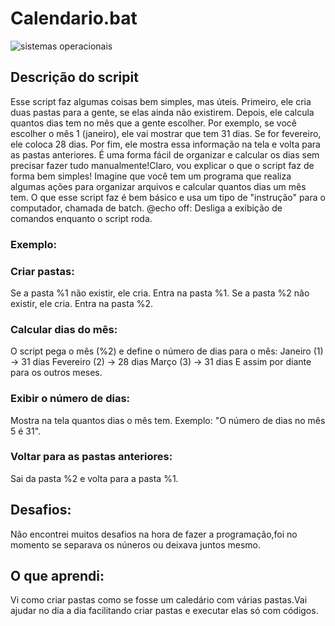 # Calendario.bat
![sistemas operacionais](https://media0.giphy.com/media/v1.Y2lkPTc5MGI3NjExZG1ucGIyYjN1bnM1MGV4NG1pdnM2YnBwZW16YndmYmNpbHR0M2dodiZlcD12MV9pbnRlcm5hbF9naWZfYnlfaWQmY3Q9cw/C5zzP0umvvCg6KccPr/giphy.gif)

## Descrição do scripit
Esse script faz algumas coisas bem simples, mas úteis. Primeiro, ele cria duas pastas para a gente, se elas ainda não existirem. Depois, ele calcula quantos dias tem no mês que a gente escolher. Por exemplo, se você escolher o mês 1 (janeiro), ele vai mostrar que tem 31 dias. Se for fevereiro, ele coloca 28 dias. Por fim, ele mostra essa informação na tela e volta para as pastas anteriores. É uma forma fácil de organizar e calcular os dias sem precisar fazer tudo manualmente!Claro, vou explicar o que o script faz de forma bem simples!
Imagine que você tem um programa que realiza algumas ações para organizar arquivos e calcular quantos dias um mês tem. O que esse script faz é bem básico e usa um tipo de "instrução" para o computador, chamada de batch.
@echo off: Desliga a exibição de comandos enquanto o script roda.

### Exemplo:

### Criar pastas:
Se a pasta %1 não existir, ele cria.
Entra na pasta %1.
Se a pasta %2 não existir, ele cria.
Entra na pasta %2.

### Calcular dias do mês:
O script pega o mês (%2) e define o número de dias para o mês:
Janeiro (1) → 31 dias
Fevereiro (2) → 28 dias
Março (3) → 31 dias
E assim por diante para os outros meses.

### Exibir o número de dias:
Mostra na tela quantos dias o mês tem. Exemplo: "O número de dias no mês 5 é 31".

### Voltar para as pastas anteriores:
Sai da pasta %2 e volta para a pasta %1.

## Desafios:
Não encontrei muitos desafios na hora de fazer a programação,foi no momento se separava os núneros ou deixava juntos mesmo.

## O que aprendi: 
Vi como criar pastas como se fosse um caledário com várias pastas.Vai ajudar no dia a dia facilitando criar pastas e executar elas só com códigos.
